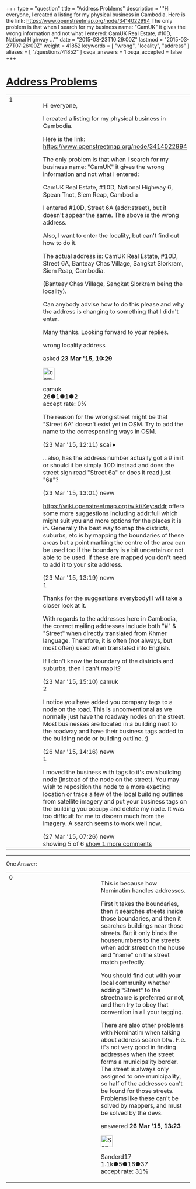 +++
type = "question"
title = "Address Problems"
description = '''Hi everyone, I created a listing for my physical business in Cambodia. Here is the link: https://www.openstreetmap.org/node/3414022994 The only problem is that when I search for my business name: &quot;CamUK&quot; it gives the wrong information and not what I entered: CamUK Real Estate, #10D, National Highway ...'''
date = "2015-03-23T10:29:00Z"
lastmod = "2015-03-27T07:26:00Z"
weight = 41852
keywords = [ "wrong", "locality", "address" ]
aliases = [ "/questions/41852" ]
osqa_answers = 1
osqa_accepted = false
+++

<div class="headNormal">

# [Address Problems](/questions/41852/address-problems)

</div>

<div id="main-body">

<div id="askform">

<table id="question-table" style="width:100%;">
<colgroup>
<col style="width: 50%" />
<col style="width: 50%" />
</colgroup>
<tbody>
<tr>
<td style="width: 30px; vertical-align: top"><div class="vote-buttons">
<span id="post-41852-upvote" class="ajax-command post-vote up" rel="nofollow" title="I like this post (click again to cancel)"> </span>
<div id="post-41852-score" class="post-score" title="current number of votes">
1
</div>
<span id="post-41852-downvote" class="ajax-command post-vote down" rel="nofollow" title="I dont like this post (click again to cancel)"> </span> <span id="favorite-mark" class="ajax-command favorite-mark" rel="nofollow" title="mark/unmark this question as favorite (click again to cancel)"> </span>
<div id="favorite-count" class="favorite-count">
&#10;</div>
</div></td>
<td><div id="item-right">
<div class="question-body">
<p>Hi everyone,</p>
<p>I created a listing for my physical business in Cambodia.</p>
<p>Here is the link: <a href="https://www.openstreetmap.org/node/3414022994">https://www.openstreetmap.org/node/3414022994</a></p>
<p>The only problem is that when I search for my business name: "CamUK" it gives the wrong information and not what I entered:</p>
<p>CamUK Real Estate, #10D, National Highway 6, Spean Tnot, Siem Reap, Cambodia</p>
<p>I entered #10D, Street 6A (addr:street), but it doesn't appear the same. The above is the wrong address.</p>
<p>Also, I want to enter the locality, but can't find out how to do it.</p>
<p>The actual address is: CamUK Real Estate, #10D, Street 6A, Banteay Chas Village, Sangkat Slorkram, Siem Reap, Cambodia.</p>
<p>(Banteay Chas Village, Sangkat Slorkram being the locality).</p>
<p>Can anybody advise how to do this please and why the address is changing to something that I didn't enter.</p>
<p>Many thanks. Looking forward to your replies.</p>
</div>
<div id="question-tags" class="tags-container tags">
<span class="post-tag tag-link-wrong" rel="tag" title="see questions tagged &#39;wrong&#39;">wrong</span> <span class="post-tag tag-link-locality" rel="tag" title="see questions tagged &#39;locality&#39;">locality</span> <span class="post-tag tag-link-address" rel="tag" title="see questions tagged &#39;address&#39;">address</span>
</div>
<div id="question-controls" class="post-controls">
&#10;</div>
<div class="post-update-info-container">
<div class="post-update-info post-update-info-user">
<p>asked <strong>23 Mar '15, 10:29</strong></p>
<img src="https://secure.gravatar.com/avatar/61e59e7d46e232aa80d0e2b8a5059eba?s=32&amp;d=identicon&amp;r=g" class="gravatar" width="32" height="32" alt="camuk&#39;s gravatar image" />
<p><span>camuk</span><br />
<span class="score" title="26 reputation points">26</span><span title="1 badges"><span class="badge1">●</span><span class="badgecount">1</span></span><span title="1 badges"><span class="silver">●</span><span class="badgecount">1</span></span><span title="2 badges"><span class="bronze">●</span><span class="badgecount">2</span></span><br />
<span class="accept_rate" title="Rate of the user&#39;s accepted answers">accept rate:</span> <span title="camuk has no accepted answers">0%</span></p>
</div>
</div>
<div id="comments-container-41852" class="comments-container">
<span id="41853"></span>
<div id="comment-41853" class="comment">
<div id="post-41853-score" class="comment-score">
&#10;</div>
<div class="comment-text">
<p>The reason for the wrong street might be that "Street 6A" doesn't exist yet in OSM. Try to add the name to the corresponding ways in OSM.</p>
</div>
<div id="comment-41853-info" class="comment-info">
<span class="comment-age">(23 Mar '15, 12:11)</span> <span class="comment-user userinfo">scai ♦</span>
</div>
</div>
<span id="41854"></span>
<div id="comment-41854" class="comment">
<div id="post-41854-score" class="comment-score">
&#10;</div>
<div class="comment-text">
<p>...also, has the address number actually got a # in it or should it be simply 10D instead and does the street sign read "Street 6a" or does it read just "6a"?</p>
</div>
<div id="comment-41854-info" class="comment-info">
<span class="comment-age">(23 Mar '15, 13:01)</span> <span class="comment-user userinfo">nevw</span>
</div>
</div>
<span id="41855"></span>
<div id="comment-41855" class="comment not_top_scorer">
<div id="post-41855-score" class="comment-score">
&#10;</div>
<div class="comment-text">
<p><a href="https://wiki.openstreetmap.org/wiki/Key:addr">https://wiki.openstreetmap.org/wiki/Key:addr</a> offers some more suggestions including addr:full which might suit you and more options for the places it is in. Generally the best way to map the districts, suburbs, etc is by mapping the boundaries of these areas but a point marking the centre of the area can be used too if the boundary is a bit uncertain or not able to be used. If these are mapped you don't need to add it to your site address.</p>
</div>
<div id="comment-41855-info" class="comment-info">
<span class="comment-age">(23 Mar '15, 13:19)</span> <span class="comment-user userinfo">nevw</span>
</div>
</div>
<span id="41858"></span>
<div id="comment-41858" class="comment">
<div id="post-41858-score" class="comment-score">
1
</div>
<div class="comment-text">
<p>Thanks for the suggestions everybody! I will take a closer look at it.</p>
<p>With regards to the addresses here in Cambodia, the correct mailing addresses include both "#" &amp; "Street" when directly translated from Khmer language. Therefore, it is often (not always, but most often) used when translated into English.</p>
<p>If I don't know the boundary of the districts and suburbs, then I can't map it?</p>
</div>
<div id="comment-41858-info" class="comment-info">
<span class="comment-age">(23 Mar '15, 15:10)</span> <span class="comment-user userinfo">camuk</span>
</div>
</div>
<span id="41926"></span>
<div id="comment-41926" class="comment">
<div id="post-41926-score" class="comment-score">
2
</div>
<div class="comment-text">
<p>I notice you have added you company tags to a node on the road. This is unconventional as we normally just have the roadway nodes on the street. Most businesses are located in a building next to the roadway and have their business tags added to the building node or building outline. :)</p>
</div>
<div id="comment-41926-info" class="comment-info">
<span class="comment-age">(26 Mar '15, 14:16)</span> <span class="comment-user userinfo">nevw</span>
</div>
</div>
<span id="41935"></span>
<div id="comment-41935" class="comment">
<div id="post-41935-score" class="comment-score">
1
</div>
<div class="comment-text">
<p>I moved the business with tags to it's own building node (instead of the node on the street). You may wish to reposition the node to a more exacting location or trace a few of the local building outlines from satellite imagery and put your business tags on the building you occupy and delete my node. It was too difficult for me to discern much from the imagery. A search seems to work well now.</p>
</div>
<div id="comment-41935-info" class="comment-info">
<span class="comment-age">(27 Mar '15, 07:26)</span> <span class="comment-user userinfo">nevw</span>
</div>
</div>
</div>
<div id="comment-tools-41852" class="comment-tools">
<span class="comments-showing"> showing 5 of 6 </span> <a href="#" class="show-all-comments-link">show 1 more comments</a>
</div>
<div class="clear">
&#10;</div>
<div id="comment-41852-form-container" class="comment-form-container">
&#10;</div>
<div class="clear">
&#10;</div>
</div></td>
</tr>
</tbody>
</table>

------------------------------------------------------------------------

<div class="tabBar">

<span id="sort-top"></span>

<div class="headQuestions">

One Answer:

</div>

</div>

<span id="41925"></span>

<div id="answer-container-41925" class="answer">

<table style="width:100%;">
<colgroup>
<col style="width: 50%" />
<col style="width: 50%" />
</colgroup>
<tbody>
<tr>
<td style="width: 30px; vertical-align: top"><div class="vote-buttons">
<span id="post-41925-upvote" class="ajax-command post-vote up" rel="nofollow" title="I like this post (click again to cancel)"> </span>
<div id="post-41925-score" class="post-score" title="current number of votes">
0
</div>
<span id="post-41925-downvote" class="ajax-command post-vote down" rel="nofollow" title="I dont like this post (click again to cancel)"> </span>
</div></td>
<td><div class="item-right">
<div class="answer-body">
<p>This is because how Nominatim handles addresses.</p>
<p>First it takes the boundaries, then it searches streets inside those boundaries, and then it searches buildings near those streets. But it only binds the housenumbers to the streets when addr:street on the house and "name" on the street match perfectly.</p>
<p>You should find out with your local community whether adding "Street" to the streetname is preferred or not, and then try to obey that convention in all your tagging.</p>
<p>There are also other problems with Nominatim when talking about address search btw. F.e. it's not very good in finding addresses when the street forms a municipality border. The street is always only assigned to one municipality, so half of the addresses can't be found for those streets. Problems like these can't be solved by mappers, and must be solved by the devs.</p>
</div>
<div class="answer-controls post-controls">
&#10;</div>
<div class="post-update-info-container">
<div class="post-update-info post-update-info-user">
<p>answered <strong>26 Mar '15, 13:23</strong></p>
<img src="https://secure.gravatar.com/avatar/1fe9a0c696a5000fb304ababea9f83af?s=32&amp;d=identicon&amp;r=g" class="gravatar" width="32" height="32" alt="Sanderd17&#39;s gravatar image" />
<p><span>Sanderd17</span><br />
<span class="score" title="1111 reputation points"><span>1.1k</span></span><span title="5 badges"><span class="badge1">●</span><span class="badgecount">5</span></span><span title="16 badges"><span class="silver">●</span><span class="badgecount">16</span></span><span title="37 badges"><span class="bronze">●</span><span class="badgecount">37</span></span><br />
<span class="accept_rate" title="Rate of the user&#39;s accepted answers">accept rate:</span> <span title="Sanderd17 has 15 accepted answers">31%</span></p>
</div>
</div>
<div id="comments-container-41925" class="comments-container">
&#10;</div>
<div id="comment-tools-41925" class="comment-tools">
&#10;</div>
<div class="clear">
&#10;</div>
<div id="comment-41925-form-container" class="comment-form-container">
&#10;</div>
<div class="clear">
&#10;</div>
</div></td>
</tr>
</tbody>
</table>

</div>

<div class="paginator-container-left">

</div>

</div>

</div>

